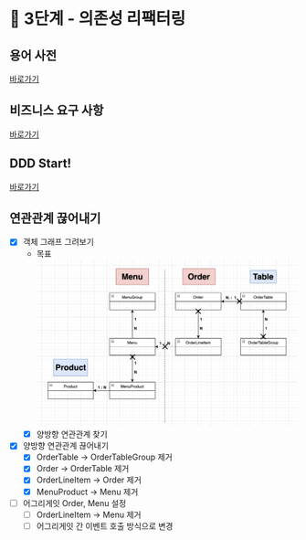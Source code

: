 # 🚀 3단계 - 의존성 리팩터링

## 용어 사전

[바로가기](../README.md)

## 비즈니스 요구 사항

[바로가기](step1.md)

## DDD Start!

[바로가기](step2.md)

## 연관관계 끊어내기

- [X] 객체 그래프 그려보기  
  - 목표 ![alt](./domain_graph.png)
  - [X] 양방향 연관관계 찾기
- [X] 양방향 연관관계 끊어내기
  - [X] OrderTable -> OrderTableGroup 제거
  - [X] Order -> OrderTable 제거
  - [X] OrderLineItem -> Order 제거
  - [X] MenuProduct -> Menu 제거
- [ ] 어그리게잇 Order, Menu 설정
  - [ ] OrderLineItem -> Menu 제거
  - [ ] 어그리게잇 간 이벤트 호출 방식으로 변경
